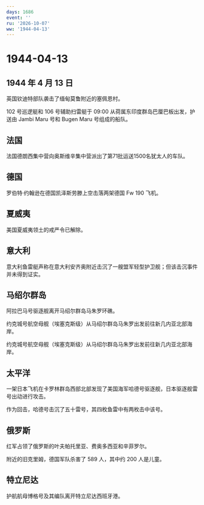 ```yaml
---
days: 1686
event: ''
ru: '2026-10-07'
ww: '1944-04-13'
---
```


# 1944-04-13

## 1944 年 4 月 13 日

英国钦迪特部队袭击了缅甸莫鲁附近的塞佩恩村。

102 号巡逻艇和 106 号辅助扫雷艇于 09:00
从荷属东印度群岛巴厘巴板出发，护送由 Jambi Maru 号和 Bugen Maru
号组成的船队。

## 法国

法国德朗西集中营向奥斯维辛集中营派出了第71批运送1500名犹太人的车队。

## 德国

罗伯特·约翰逊在德国凯泽斯劳滕上空击落两架德国 Fw 190 飞机。

## 夏威夷

美国夏威夷领土的戒严令已解除。

## 意大利

意大利鱼雷艇声称在意大利安齐奥附近击沉了一艘盟军轻型护卫舰；但该击沉事件并未得到证实。

## 马绍尔群岛

阿拉巴马号驱逐舰离开马绍尔群岛马朱罗环礁。

约克城号航空母舰（埃塞克斯级）从马绍尔群岛马朱罗出发前往新几内亚北部海岸。

约克城号航空母舰（埃塞克斯级）从马绍尔群岛马朱罗出发前往新几内亚北部海岸。

## 太平洋

一架日本飞机在卡罗林群岛西部北部发现了美国海军哈德号驱逐舰，日本驱逐舰雷号出动进行攻击。

作为回击，哈德号击沉了五十雷号，其四枚鱼雷中有两枚击中该号。

## 俄罗斯

红军占领了俄罗斯的叶夫帕托里亚、费奥多西亚和辛菲罗尔。

附近的旧克里姆，德国军队杀害了 589 人，其中约 200 人是儿童。

## 特立尼达

护航航母博格号及其编队离开特立尼达西班牙港。